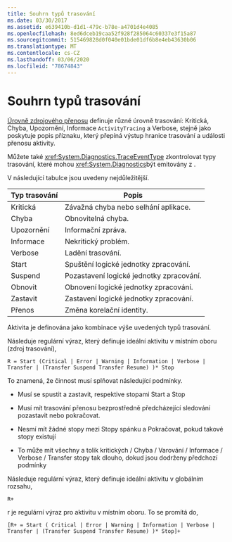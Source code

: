 ```yaml
---
title: Souhrn typů trasování
ms.date: 03/30/2017
ms.assetid: e639410b-d1d1-479c-b78e-a4701d4e4085
ms.openlocfilehash: 8ed6dceb19caa52f928f285064c60337e3f15a87
ms.sourcegitcommit: 515469828d0f040e01bde01df6b8e4eb43630b06
ms.translationtype: MT
ms.contentlocale: cs-CZ
ms.lasthandoff: 03/06/2020
ms.locfileid: "78674843"
---
```

# <a name="trace-type-summary"></a>Souhrn typů trasování
[Úrovně zdrojového přenosu](xref:System.Diagnostics.SourceLevels) definuje různé úrovně trasování: Kritická, Chyba, Upozornění, Informace `ActivityTracing` a Verbose, stejně jako poskytuje popis příznaku, který přepíná výstup hranice trasování a události přenosu aktivity.  
  
 Můžete také <xref:System.Diagnostics.TraceEventType> zkontrolovat typy trasování, které mohou <xref:System.Diagnostics>být emitovány z .  
  
 V následující tabulce jsou uvedeny nejdůležitější.  
  
|Typ trasování|Popis|  
|----------------|-----------------|  
|Kritická|Závažná chyba nebo selhání aplikace.|  
|Chyba|Obnovitelná chyba.|  
|Upozornění|Informační zpráva.|  
|Informace|Nekritický problém.|  
|Verbose|Ladění trasování.|  
|Start|Spuštění logické jednotky zpracování.|  
|Suspend|Pozastavení logické jednotky zpracování.|  
|Obnovit|Obnovení logické jednotky zpracování.|  
|Zastavit|Zastavení logické jednotky zpracování.|  
|Přenos|Změna korelační identity.|  
  
 Aktivita je definována jako kombinace výše uvedených typů trasování.  
  
 Následuje regulární výraz, který definuje ideální aktivitu v místním oboru (zdroj trasování),  
  
 `R = Start (Critical | Error | Warning | Information | Verbose | Transfer | (Transfer Suspend Transfer Resume) )* Stop`  
  
 To znamená, že činnost musí splňovat následující podmínky.  
  
- Musí se spustit a zastavit, respektive stopami Start a Stop  
  
- Musí mít trasování přenosu bezprostředně předcházející sledování pozastavit nebo pokračovat.  
  
- Nesmí mít žádné stopy mezi Stopy spánku a Pokračovat, pokud takové stopy existují  
  
- To může mít všechny a tolik kritických / Chyba / Varování / Informace / Verbose / Transfer stopy tak dlouho, dokud jsou dodrženy předchozí podmínky  
  
 Následuje regulární výraz, který definuje ideální aktivitu v globálním rozsahu,  
  
`R+`  
  
 r je regulární výraz pro aktivitu v místním oboru. To se promítá do,  
  
`[R+ = Start ( Critical | Error | Warning | Information | Verbose | Transfer | (Transfer Suspend Transfer Resume) )* Stop]+`
